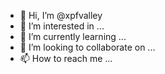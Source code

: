 - 👋 Hi, I’m @xpfvalley
- 👀 I’m interested in ...
- 🌱 I’m currently learning ...
- 💞️ I’m looking to collaborate on ...
- 📫 How to reach me ...

<!---
xpfvalley/xpfvalley is a ✨ special ✨ repository because its `README.md` (this file) appears on your GitHub profile.
You can click the Preview link to take a look at your changes.
--->
